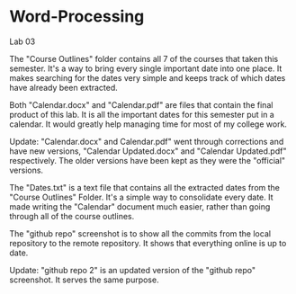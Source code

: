 # Word-Processing
Lab 03

The "Course Outlines" folder contains all 7 of the courses that taken this semester. It's a way to bring every single important date into one place.
It makes searching for the dates very simple and keeps track of which dates have already been extracted.

Both "Calendar.docx" and "Calendar.pdf" are files that contain the final product of this lab. It is all the important dates for this semester put in a calendar.
It would greatly help managing time for most of my college work.

Update: "Calendar.docx" and Calendar.pdf" went through corrections and have new versions, "Calendar Updated.docx" and "Calendar Updated.pdf" respectively.
	The older versions have been kept as they were the "official" versions.

The "Dates.txt" is a text file that contains all the extracted dates from the "Course Outlines" Folder. It's a simple way to consolidate every date.
It made writing the "Calendar" document much easier, rather than going through all of the course outlines.

The "github repo" screenshot is to show all the commits from the local repository to the remote repository. It shows that everything online is up to date.
	
Update: "github repo 2" is an updated version of the "github repo" screenshot. It serves the same purpose.